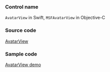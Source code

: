 ### Control name

`AvatarView` in Swift, `MSFAvatarView` in Objective-C

### Source code

[AvatarView](https://github.com/microsoft/fluentui-apple/blob/main/ios/FluentUI/People%20Picker/AvatarView.swift)

### Sample code

[AvatarView demo](https://github.com/microsoft/fluentui-apple/blob/main/ios/FluentUI.Demo/FluentUI.Demo/Demos/AvatarViewDemoController.swift)
